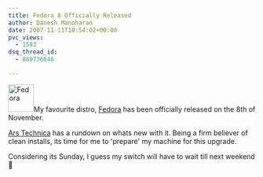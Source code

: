 ```yaml
---
title: Fedora 8 Officially Released
author: Danesh Manoharan
date: 2007-11-11T10:54:02+00:00
pvc_views:
  - 1583
dsq_thread_id:
  - 889736646

---
```

<img loading="lazy" src="http://img223.imageshack.us/img223/2623/fedoralogoup3.png" alt="Fedora" height="56" width="52" />My favourite distro, [Fedora][1] has been officially released on the 8th of November.

[Ars Technica][2] has a rundown on whats new with it. Being a firm believer of clean installs, its time for me to 'prepare' my machine for this upgrade.

Considering its Sunday, I guess my switch will have to wait till next weekend 🙁

 [1]: http://fedoraproject.org/
 [2]: http://arstechnica.com/news.ars/post/20071108-an-old-hat-with-new-tricks-fedora-8-officially-released.html